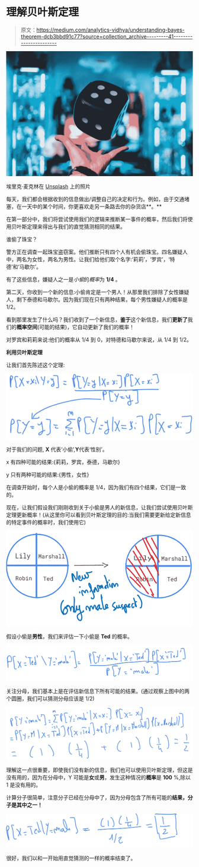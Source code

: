 # 理解贝叶斯定理

> 原文：<https://medium.com/analytics-vidhya/understanding-bayes-theorem-dcb3bbd91c77?source=collection_archive---------41----------------------->

![](img/6390e75d0a7ebf68a06d8129ed09e2b1.png)

埃里克·麦克林在 [Unsplash](https://unsplash.com?utm_source=medium&utm_medium=referral) 上的照片

每天，我们都会根据收到的信息做出/调整自己的决定和行为。例如，由于交通堵塞，在一天中的某个时间，你更喜欢走另一条路去你的杂货店**。**

在第一部分中，我们将尝试使用我们的逻辑来推断某一事件的概率，然后我们将使用贝叶斯定理来得出与我们的直觉猜测相同的结果。

谁偷了珠宝？

警方正在调查一起珠宝盗窃案。他们推断只有四个人有机会偷珠宝。四名嫌疑人中，两名为女性，两名为男性。让我们给他们取个名字:‘莉莉’，‘罗宾’，‘特德’和‘马歇尔’。

有了这些信息，嫌疑人之一是*小偷*的*概率*为 **1/4** 。

第二天，你收到一个新的信息:小偷肯定是一个男人！从那里我们排除了女性嫌疑人，剩下泰德和马歇尔。因为我们现在只有两种结果，每个男性嫌疑人的概率是 1/2。

看到那里发生了什么吗？我们收到了一个新信息，**鉴于**这个新信息，我们**更新了**我们的**概率空间**(可能的结果)，它自动更新了我们的概率！

对罗宾和莉莉来说:他们的概率从 1/4 到 0，对特德和马歇尔来说，从 1/4 到 1/2。

**利用贝叶斯定理**

让我们首先陈述这个定理:

![](img/dc72ead5c2c1937190ef7e5d778058bf.png)

对于我们的问题, **X** 代表‘小偷’,**Y**代表‘性别’。

x 有四种可能的结果:{莉莉，罗宾，泰德，马歇尔}

y 只有两种可能的结果:{男性，女性}

在调查开始时，每个人是小偷的概率是 1/4，因为我们有四个结果，它们是一致的。

现在，让我们假设我们刚刚收到关于小偷是男人的新信息，让我们尝试使用贝叶斯定理更新概率！(从这里你可以看到贝叶斯定理的目的:当我们需要更新给定新信息的特定事件的概率时，我们使用它)

![](img/1657c181e9338a5af257b7a1b0866ab8.png)

假设小偷是**男性**，我们来评估一下小偷是 **Ted** 的概率。

![](img/0959b4d7c667007213898dcdd11db13f.png)

关注分母，我们基本上是在评估新信息下所有可能的结果。(通过观察上图中的两个圆圈，我们可以猜测分母应该是 1/2)

![](img/ed2bccb3b31ca51d23e19d61b96d5e8e.png)

理解这一点很重要，即使我们没有新的信息，我们也可以使用贝叶斯定理，但这是没有用的，因为在分母中，Y 可能是**女**或**男**，发生这种情况的**概率**是 **100** %,除以 1 是没有用的。

计算分子很简单，注意分子已经在分母中了，因为分母包含了所有可能的**结果，分子是其中之一！**

![](img/555d751af57bc6d5c6c25f46ad1e3424.png)

很好，我们以和一开始用直觉猜测的一样的概率结束了。
